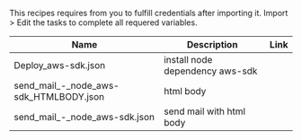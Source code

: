 This recipes requires from you to fulfill credentials after importing it.
Import > Edit the tasks to complete all requered variables.

| Name | Description | Link |
| ----- | ----- | ----- |
| Deploy_aws-sdk.json | install node dependency aws-sdk | |
| send_mail_-_node_aws-sdk_HTMLBODY.json | html body | |
| send_mail_-_node_aws-sdk.json | send mail with  html body | |